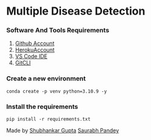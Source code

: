 # Multiple Disease Detection

### Software And Tools Requirements

1. [Github Account](https://github.com)
2. [HerokuAccount](https://www.heroku.com)
3. [VS Code IDE](https://code.visualstudio.com)
4. [GitCLI](https://git-scm.com/book/en/v2/Getting-Started-The-Command-Line)

### Create a new environment

```
conda create -p venv python=3.10.9 -y
```
### Install the requirements

```
pip install -r requirements.txt
```

Made by 
[Shubhankar Gupta](https://github.com/Shubhankargupta691)
[Saurabh Pandey](https://github.com/saurabhpandey20)
